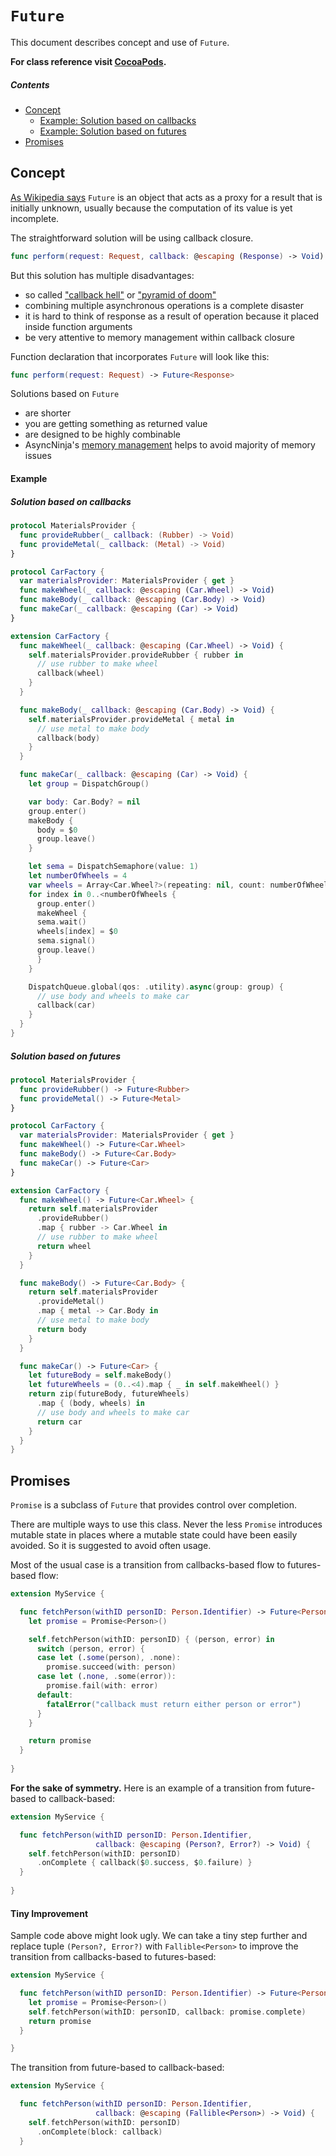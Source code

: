 # `Future`
This document describes concept and use of `Future`.

**For class reference visit [CocoaPods](http://cocoadocs.org/docsets/AsyncNinja/0.4.3/Classes/Future.html).** 

##### Contents
* [Concept](#concept)
    * [Example: Solution based on callbacks](#solution-based-on-callbacks)
    * [Example: Solution based on futures](#solution-based-on-futures)
* [Promises](#promises)

## Concept
[As Wikipedia says](https://en.wikipedia.org/wiki/Futures_and_promises) `Future` is an object that acts as a proxy for a result that is initially unknown, usually because the computation of its value is yet incomplete. 

The straightforward solution will be using callback closure.

```swift
func perform(request: Request, callback: @escaping (Response) -> Void)
```

But this solution has multiple disadvantages:

* so called ["callback hell"](http://callbackhell.com) or ["pyramid of doom"](https://en.wikipedia.org/wiki/Pyramid_of_doom_(programming))
* combining multiple asynchronous operations is a complete disaster
*  it is hard to think of response as a result of operation because it placed inside function arguments
* be very attentive to memory management within callback closure

Function declaration that incorporates `Future` will look like this:

```swift
func perform(request: Request) -> Future<Response>
```

Solutions based on `Future`

* are shorter
* you are getting something as returned value
* are designed to be highly combinable
* AsyncNinja's [memory management](https://github.com/AsyncNinja/AsyncNinja/blob/master/Documentation/MemoryManagement.md) helps to avoid majority of memory issues

#### Example

##### Solution based on callbacks
```swift
protocol MaterialsProvider {
  func provideRubber(_ callback: (Rubber) -> Void)
  func provideMetal(_ callback: (Metal) -> Void)
}

protocol CarFactory {
  var materialsProvider: MaterialsProvider { get }
  func makeWheel(_ callback: @escaping (Car.Wheel) -> Void)
  func makeBody(_ callback: @escaping (Car.Body) -> Void)
  func makeCar(_ callback: @escaping (Car) -> Void)
}

extension CarFactory {
  func makeWheel(_ callback: @escaping (Car.Wheel) -> Void) {
    self.materialsProvider.provideRubber { rubber in
      // use rubber to make wheel
      callback(wheel)
    }
  }

  func makeBody(_ callback: @escaping (Car.Body) -> Void) {
    self.materialsProvider.provideMetal { metal in
      // use metal to make body
      callback(body)
    }
  }

  func makeCar(_ callback: @escaping (Car) -> Void) {
    let group = DispatchGroup()

    var body: Car.Body? = nil
    group.enter()
    makeBody {
      body = $0
      group.leave()
    }

    let sema = DispatchSemaphore(value: 1)
    let numberOfWheels = 4
    var wheels = Array<Car.Wheel?>(repeating: nil, count: numberOfWheels)
    for index in 0..<numberOfWheels {
      group.enter()
      makeWheel {
      sema.wait()
      wheels[index] = $0
      sema.signal()
      group.leave()
      }
    }

    DispatchQueue.global(qos: .utility).async(group: group) {
      // use body and wheels to make car
      callback(car)
    }
  }
}
```
##### Solution based on futures
```swift
protocol MaterialsProvider {
  func provideRubber() -> Future<Rubber>
  func provideMetal() -> Future<Metal>
}

protocol CarFactory {
  var materialsProvider: MaterialsProvider { get }
  func makeWheel() -> Future<Car.Wheel>
  func makeBody() -> Future<Car.Body>
  func makeCar() -> Future<Car>
}

extension CarFactory {
  func makeWheel() -> Future<Car.Wheel> {
    return self.materialsProvider
      .provideRubber()
      .map { rubber -> Car.Wheel in
      // use rubber to make wheel
      return wheel
    }
  }

  func makeBody() -> Future<Car.Body> {
    return self.materialsProvider
      .provideMetal()
      .map { metal -> Car.Body in
      // use metal to make body
      return body
    }
  }

  func makeCar() -> Future<Car> {
    let futureBody = self.makeBody()
    let futureWheels = (0..<4).map { _ in self.makeWheel() }
    return zip(futureBody, futureWheels)
      .map { (body, wheels) in
      // use body and wheels to make car
      return car
    }
  }
}
```

## Promises
`Promise` is a subclass of `Future` that provides control over completion.

There are multiple ways to use this class. Never the less `Promise` introduces mutable state in places where a mutable state could have been easily avoided. So it is suggested to avoid often usage.

Most of the usual case is a transition from callbacks-based flow to futures-based flow:

```swift
extension MyService {

  func fetchPerson(withID personID: Person.Identifier) -> Future<Person> {
    let promise = Promise<Person>()

    self.fetchPerson(withID: personID) { (person, error) in
      switch (person, error) {
      case let (.some(person), .none):
        promise.succeed(with: person)
      case let (.none, .some(error)):
        promise.fail(with: error)
      default:
        fatalError("callback must return either person or error")
      }
    }

    return promise
  }
  
}
```

**For the sake of symmetry.** Here is an example of a transition from future-based to callback-based:

```swift
extension MyService {

  func fetchPerson(withID personID: Person.Identifier,
                   callback: @escaping (Person?, Error?) -> Void) {
    self.fetchPerson(withID: personID)
      .onComplete { callback($0.success, $0.failure) }
  }
  
}
```

#### Tiny Improvement
Sample code above might look ugly. We can take a tiny step further and replace tuple `(Person?, Error?)` with `Fallible<Person>` to improve the transition from callbacks-based to futures-based:

```swift
extension MyService {

  func fetchPerson(withID personID: Person.Identifier) -> Future<Person> {
    let promise = Promise<Person>()
    self.fetchPerson(withID: personID, callback: promise.complete)
    return promise
  }

}
```

The transition from future-based to callback-based:

```swift
extension MyService {

  func fetchPerson(withID personID: Person.Identifier,
                   callback: @escaping (Fallible<Person>) -> Void) {
    self.fetchPerson(withID: personID)
      .onComplete(block: callback)
  }

```